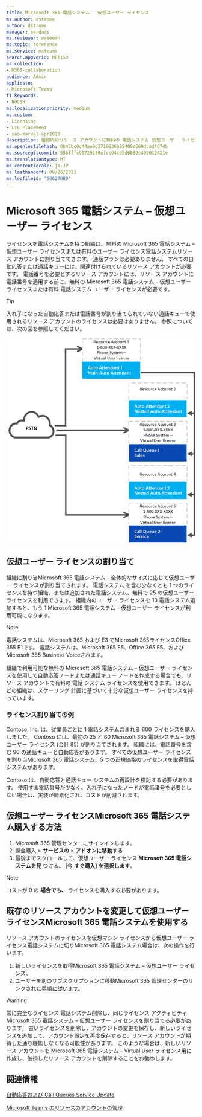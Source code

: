 ```yaml
---
title: Microsoft 365 電話システム – 仮想ユーザー ライセンス
ms.author: dstrome
author: dstrome
manager: serdars
ms.reviewer: waseemh
ms.topic: reference
ms.service: msteams
search.appverid: MET150
ms.collection:
- M365-collaboration
audience: Admin
appliesto:
- Microsoft Teams
f1.keywords:
- NOCSH
ms.localizationpriority: medium
ms.custom:
- Licensing
- LIL_Placement
- seo-marvel-apr2020
description: 組織内のリソース アカウントに無料の 電話システム 仮想ユーザー ライセンスまたは有料ユーザー ライセンス電話システム割り当てる方法について説明します。
ms.openlocfilehash: 0b45bc0c44ae8d3719636b85409c669dcadf07db
ms.sourcegitcommit: 556fffc96729150efcc04cd5d6069c402012421e
ms.translationtype: MT
ms.contentlocale: ja-JP
ms.lasthandoff: 08/26/2021
ms.locfileid: "58627089"
---
```

# <a name="microsoft-365-phone-system--virtual-user-license"></a>Microsoft 365 電話システム – 仮想ユーザー ライセンス

ライセンスを電話システムを持つ組織は、無料の Microsoft 365 電話システム – 仮想ユーザー ライセンスまたは有料のユーザー ライセンス電話システムリソース アカウントに割り当てできます。 通話プランは必要ありません。 すべての自動応答または通話キューには、関連付けられているリソース アカウントが必要です。 電話番号を必要とするリソース アカウントには、リソース アカウントに電話番号を適用する前に、無料の Microsoft 365 電話システム – 仮想ユーザー ライセンスまたは有料 電話システム ユーザー ライセンスが必要です。

> [!TIP]
> 入れ子になった自動応答または電話番号が割り当てられていない通話キューで使用されるリソース アカウントのライセンスは必要はありません。 参照については、次の図を参照してください。 

![仮想ユーザー ライセンス](../media/resource-account.png)

## <a name="virtual-user-license-allocation"></a>仮想ユーザー ライセンスの割り当て

組織に割り当Microsoft 365 電話システム – 全体的なサイズに応じて仮想ユーザー ライセンスが割り当てされます。 電話システム を含む少なくとも 1 つのライセンスを持つ組織、または追加された電話システム、無料で 25 の仮想ユーザー ライセンスを利用できます。 組織内のユーザー ライセンスを 10 電話システム追加すると、もう 1 Microsoft 365 電話システム – 仮想ユーザー ライセンスが利用可能になります。

> [!NOTE]
> 電話システムは、Microsoft 365 および E3 でMicrosoft 365ライセンスOffice 365 E1です。 電話システムは、Microsoft 365 E5、Office 365 E5、およびMicrosoft 365 Business Voiceされます。

組織で利用可能な無料の Microsoft 365 電話システム – 仮想ユーザー ライセンスを使用して自動応答ノードまたは通話キュー ノードを作成する場合でも、リソース アカウントで有料の 電話 システム ライセンスを使用できます。 ほとんどの組織は、スケーリング 計画に基づいて十分な仮想ユーザー ライセンスを持っています。 

### <a name="license-allocation-example"></a>ライセンス割り当ての例

Contoso, Inc. は、従業員ごとに 1 電話システム含まれる 600 ライセンスを購入しました。 Contoso には、最初の 25 と 60 Microsoft 365 電話システム – 仮想ユーザー ライセンス (合計 85) が割り当てされます。 組織には、電話番号を含む 90 の通話キューと自動応答があります。 すべての仮想ユーザー ライセンスを割り当Microsoft 365 電話システム、5 つの正規価格のライセンスを取得電話システムがあります。

Contoso は、自動応答と通話キュー システムの再設計を検討する必要があります。 使用する電話番号が少なく、入れ子になったノードが電話番号を必要としない場合は、実装が簡素化され、コストが削減されます。

## <a name="how-to-buy-microsoft-365-phone-system--virtual-user-licenses"></a>仮想ユーザー ライセンスMicrosoft 365 電話システム購入する方法

1. Microsoft 365 管理センターにサインインします。
2. 課金購入  >  **サービスの**  >  **アドオンに移動する**
3. 最後までスクロールして、仮想ユーザー ライセンス **Microsoft 365 電話システムを見** つける。 [今 **すぐ購入] を選択します**。

> [!NOTE]
> コストが 0 の  **場合でも、** ライセンスを購入する必要があります。

## <a name="change-an-existing-resource-account-to-use-a-microsoft-365-phone-system--virtual-user-license"></a>既存のリソース アカウントを変更して仮想ユーザー ライセンスMicrosoft 365 電話システムを使用する

リソース アカウントのライセンスを仮想マシン ライセンスから仮想ユーザー ライセンス電話システムに切りMicrosoft 365 電話システム場合は、次の操作を行います。

1. 新しいライセンスを取得Microsoft 365 電話システム – 仮想ユーザー ライセンス。
2. ユーザーを別のサブスクリプションに移動Microsoft 365 管理センターのリンクされた[手順に従います](/microsoft-365/admin/manage/assign-licenses-to-users#move-users-to-a-different-subscription)。

> [!WARNING]
> 常に完全なライセンス 電話システム削除し、同じライセンス アクティビティMicrosoft 365 電話システム – 仮想ユーザー ライセンスを割り当てる必要があります。 古いライセンスを削除し、アカウントの変更を保存し、新しいライセンスを追加して、アカウント設定を再度保存すると、リソース アカウントが期待した通り機能しなくなる可能性があります。 このような場合は、新しいリソース アカウントを Microsoft 365 電話システム – Virtual User ライセンス用に作成し、破損したリソース アカウントを削除することをお勧めします。 

## <a name="related-information"></a>関連情報

[自動応答および Call Queues Service Update](https://techcommunity.microsoft.com/t5/Microsoft-Teams-Blog/Auto-Attendant-and-Call-Queues-Service-Update/ba-p/564521)

[Microsoft Teams のリソースのアカウントの管理](../manage-resource-accounts.md)